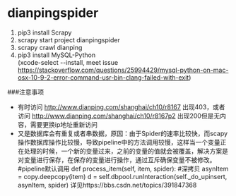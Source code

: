 # dianpingspider

1. pip3 install Scrapy
2. scrapy start project dianpingspider
3. scrapy crawl dianping
4. pip3 install MySQL-Python    
    (xcode-select --install, meet issue https://stackoverflow.com/questions/25994429/mysql-python-on-mac-osx-10-9-2-error-command-usr-bin-clang-failed-with-exit)

###注意事项
- 有时访问 http://www.dianping.com/shanghai/ch10/r8167 出现403，或者访问 http://www.dianping.com/shanghai/ch10/r8167p2 出现200但是无内容，需要更换ip地址重新访问
- 又是数据库会有重复或者串数据，原因：由于Spider的速率比较快，而scapy操作数据库操作比较慢，导致pipeline中的方法调用较慢，这样当一个变量正在处理的时候，一个新的变量过来，之前的变量的值就会被覆盖，解决方案是对变量进行保存，在保存的变量进行操作，通过互斥确保变量不被修改。
    #pipeline默认调用
    def process_item(self, item, spider):
        #深拷贝
        asynItem = copy.deepcopy(item)
        d = self.dbpool.runInteraction(self._do_upinsert, asynItem, spider)
详见https://bbs.csdn.net/topics/391847368
